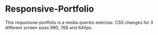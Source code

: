 # Responsive-Portfolio
This responsive-portfolio is a media queries exercise.
CSS changes for 3 different screen sizes 980, 768 and 640px.


